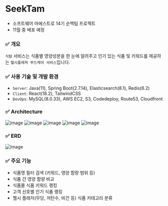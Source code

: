 # SeekTam

- 소프트웨어 마에스트로 14기 순백팀 프로젝트
- 11월 중 배포 예정

### ✅ 개요

`식탐` 서비스는 식품별 영양성분을 한 눈에 알려주고 인기 있는 식품 및 키워드를 제공하는 `헬시플레져 푸드케어 서비스`입니다.

### ✅ 사용 기술 및 개발 환경

- `Server`: Java(11), Spring Boot(2.7.14), Elasticsearch(8.1), Redis(6.2)
- `Client`: React(18.2), TailwindCSS
- `DevOps`: MySQL(8.0.33), AWS EC2, S3, Codedeploy, Route53, Cloudfront

### ✅ Architecture

![image](https://github.com/SWM-snowWhite/SeekTam/assets/91880235/d651f3c2-5ea3-4267-ab9d-c52223f1ea5d)
![image](https://github.com/SWM-snowWhite/SeekTam/assets/91880235/8d458609-c13f-4dec-8a51-c3ba586ac69c)
![image](https://github.com/SWM-snowWhite/SeekTam/assets/91880235/ac495f42-3021-4edc-87af-814b1e20f41d)
![image](https://github.com/SWM-snowWhite/SeekTam/assets/91880235/6bdb3c88-4fda-4c96-8dd7-b61664c26aa8)
![image](https://github.com/SWM-snowWhite/SeekTam/assets/91880235/9ef7cbe2-0f8a-4c73-8fd9-a524750ce835)

### ✅ ERD

![image](https://github.com/SWM-snowWhite/SeekTam/assets/91880235/038cf37d-2807-4a34-8096-e6961417799b)

### ✅ 주요 기능

- 식품명 필터 검색 (키워드, 영양 함량 범위 등)
- 식품 간 영양 함량 비교
- 식품몰 식품 키워드 랭킹
- 고객 선호별 인기 식품 랭킹
- 헬시 플레저(무당, 저탄수, 비건 등) 식품 카테고리 분류

